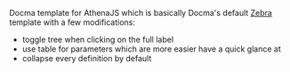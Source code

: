Docma template for AthenaJS which is basically Docma's default [Zebra](https://onury.io/docma/templates/zebra) template with a few modifications:

 - toggle tree when clicking on the full label
 - use table for parameters which are more easier have a quick glance at
 - collapse every definition by default
